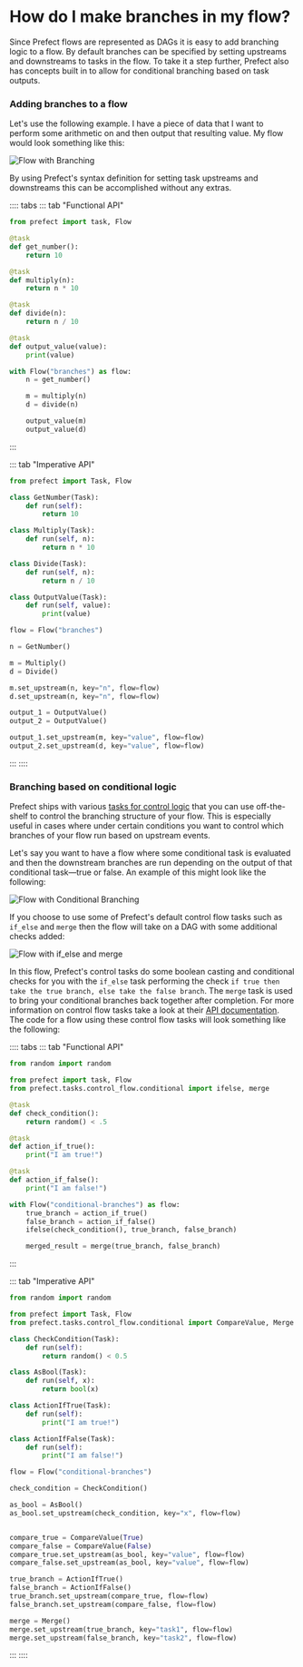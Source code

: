
# How do I make branches in my flow?

Since Prefect flows are represented as DAGs it is easy to add branching logic to a flow. By default branches can be specified by setting upstreams and downstreams to tasks in the flow. To take it a step further, Prefect also has concepts built in to allow for conditional branching based on task outputs.

### Adding branches to a flow

Let's use the following example. I have a piece of data that I want to perform some arithmetic on and then output that resulting value. My flow would look something like this:

![Flow with Branching](/faq/branching.png)

By using Prefect's syntax definition for setting task upstreams and downstreams this can be accomplished without any extras.

:::: tabs
::: tab "Functional API"
```python
from prefect import task, Flow

@task
def get_number():
    return 10

@task
def multiply(n):
    return n * 10

@task
def divide(n):
    return n / 10

@task
def output_value(value):
    print(value)

with Flow("branches") as flow:
    n = get_number()

    m = multiply(n)
    d = divide(n)

    output_value(m)
    output_value(d)
```
:::

::: tab "Imperative API"
```python
from prefect import Task, Flow

class GetNumber(Task):
    def run(self):
        return 10

class Multiply(Task):
    def run(self, n):
        return n * 10

class Divide(Task):
    def run(self, n):
        return n / 10

class OutputValue(Task):
    def run(self, value):
        print(value)

flow = Flow("branches")

n = GetNumber()

m = Multiply()
d = Divide()

m.set_upstream(n, key="n", flow=flow)
d.set_upstream(n, key="n", flow=flow)

output_1 = OutputValue()
output_2 = OutputValue()

output_1.set_upstream(m, key="value", flow=flow)
output_2.set_upstream(d, key="value", flow=flow)
```
:::
::::

### Branching based on conditional logic

Prefect ships with various [tasks for control logic](/core/task_library/control_flow.html) that you can use off-the-shelf to control the branching structure of your flow. This is especially useful in cases where under certain conditions you want to control which branches of your flow run based on upstream events.

Let's say you want to have a flow where some conditional task is evaluated and then the downstream branches are run depending on the output of that conditional task—true or false. An example of this might look like the following:

![Flow with Conditional Branching](/faq/conditional_branch.png)

If you choose to use some of Prefect's default control flow tasks such as `if_else` and `merge` then the flow will take on a DAG with some additional checks added:

![Flow with if_else and merge](/faq/if_else_merge.png)

In this flow, Prefect's control tasks do some boolean casting and conditional checks for you with the `if_else` task performing the check `if true then take the true branch, else take the false branch`. The `merge` task is used to bring your conditional branches back together after completion. For more information on control flow tasks take a look at their [API documentation](/core/task_library/control_flow.html). The code for a flow using these control flow tasks will look something like the following:

:::: tabs
::: tab "Functional API"
```python
from random import random

from prefect import task, Flow
from prefect.tasks.control_flow.conditional import ifelse, merge

@task
def check_condition():
    return random() < .5

@task
def action_if_true():
    print("I am true!")

@task
def action_if_false():
    print("I am false!")

with Flow("conditional-branches") as flow:
    true_branch = action_if_true()
    false_branch = action_if_false()
    ifelse(check_condition(), true_branch, false_branch)

    merged_result = merge(true_branch, false_branch)
```
:::

::: tab "Imperative API"
```python
from random import random

from prefect import Task, Flow
from prefect.tasks.control_flow.conditional import CompareValue, Merge

class CheckCondition(Task):
    def run(self):
        return random() < 0.5

class AsBool(Task):
    def run(self, x):
        return bool(x)

class ActionIfTrue(Task):
    def run(self):
        print("I am true!")

class ActionIfFalse(Task):
    def run(self):
        print("I am false!")

flow = Flow("conditional-branches")

check_condition = CheckCondition()

as_bool = AsBool()
as_bool.set_upstream(check_condition, key="x", flow=flow)


compare_true = CompareValue(True)
compare_false = CompareValue(False)
compare_true.set_upstream(as_bool, key="value", flow=flow)
compare_false.set_upstream(as_bool, key="value", flow=flow)

true_branch = ActionIfTrue()
false_branch = ActionIfFalse()
true_branch.set_upstream(compare_true, flow=flow)
false_branch.set_upstream(compare_false, flow=flow)

merge = Merge()
merge.set_upstream(true_branch, key="task1", flow=flow)
merge.set_upstream(false_branch, key="task2", flow=flow)
```
:::
::::
